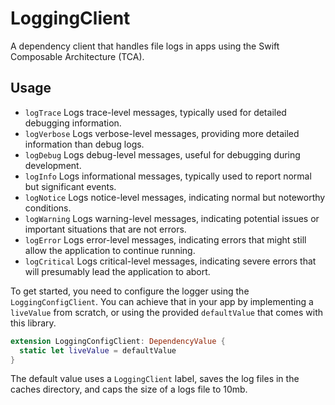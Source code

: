# LoggingClient

A dependency client that handles file logs in apps using the Swift Composable Architecture (TCA).

## Usage

- `logTrace` Logs trace-level messages, typically used for detailed debugging information.
- `logVerbose` Logs verbose-level messages, providing more detailed information than debug logs.
- `logDebug` Logs debug-level messages, useful for debugging during development.
- `logInfo` Logs informational messages, typically used to report normal but significant events.
- `logNotice` Logs notice-level messages, indicating normal but noteworthy conditions.
- `logWarning` Logs warning-level messages, indicating potential issues or important situations that are not errors.
- `logError` Logs error-level messages, indicating errors that might still allow the application to continue running.
- `logCritical` Logs critical-level messages, indicating severe errors that will presumably lead the application to abort.

To get started, you need to configure the logger using the `LoggingConfigClient`.
You can achieve that in your app by implementing a `liveValue` from scratch, or using the
provided `defaultValue` that comes with this library.

```swift
extension LoggingConfigClient: DependencyValue {
  static let liveValue = defaultValue
}
```

The default value uses a `LoggingClient` label, saves the log files in the caches
directory, and caps the size of a logs file to 10mb.

